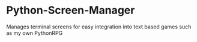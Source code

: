 # Python-Screen-Manager
Manages terminal screens for easy integration into text based games such as my own PythonRPG
